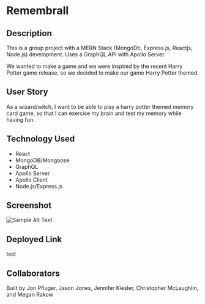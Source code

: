 # Remembrall

## Description

This is a group project with a MERN Stack (MongoDb, Express.js, Reactjs, Node.js) development. Uses a GraphQL API with Apollo Server.

We wanted to make a game and we were inspired by the recent Harry Potter game release, so we decided to make our game Harry Potter themed.

## User Story

As a wizard/witch, I want to be able to play a harry potter themed memory card game, so that I can exercise my brain and test my memory while having fun.

## Technology Used

- React
- MongoDB/Mongoose
- GraphQL
- Apollo Server
- Apollo Client
- Node.js/Express.js

## Screenshot

![Sample Alt Text](./path)

## Deployed Link

test

## Collaborators

Built by Jon Pfluger, Jason Jones, Jennifer Kiesler, Christopher McLaughlin, and Megan Rakow